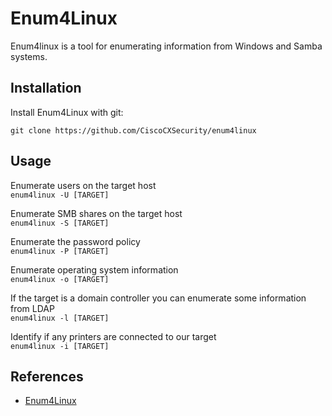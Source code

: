 # Enum4Linux

Enum4linux is a tool for enumerating information from Windows and Samba systems.

## Installation 

Install Enum4Linux with git: 

```git clone https://github.com/CiscoCXSecurity/enum4linux```

## Usage

Enumerate users on the target host \
```enum4linux -U [TARGET]```

Enumerate SMB shares on the target host \
```enum4linux -S [TARGET]```

Enumerate the password policy \
```enum4linux -P [TARGET]```

Enumerate operating system information \
```enum4linux -o [TARGET]```

If the target is a domain controller you can enumerate some information from LDAP \
```enum4linux -l [TARGET]```

Identify if any printers are connected to our target \
```enum4linux -i [TARGET]```

## References
* [Enum4Linux](https://www.kali.org/tools/enum4linux/)
